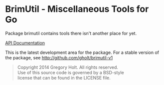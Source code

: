 # BrimUtil - Miscellaneous Tools for Go

Package brimutil contains tools there isn't another place for yet.

[API Documentation](http://godoc.org/github.com/gholt/brimutil)

This is the latest development area for the package.
For a stable version of the package, see http://github.com/gholt/brimutil-v1

> Copyright 2014 Gregory Holt. All rights reserved.  
> Use of this source code is governed by a BSD-style  
> license that can be found in the LICENSE file.
